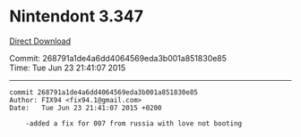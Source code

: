# Nintendont 3.347
[Direct Download](./Nintendont.zip)

Commit: 268791a1de4a6dd4064569eda3b001a851830e85  
Time: Tue Jun 23 21:41:07 2015   

-----

```
commit 268791a1de4a6dd4064569eda3b001a851830e85
Author: FIX94 <fix94.1@gmail.com>
Date:   Tue Jun 23 21:41:07 2015 +0200

    -added a fix for 007 from russia with love not booting
```
